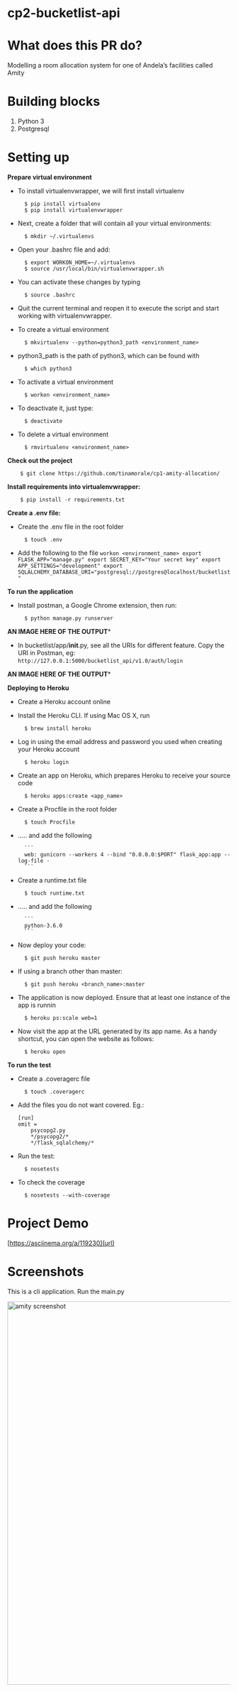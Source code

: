 # cp2-bucketlist-api

# What does this PR do?
Modelling a room allocation system for one of Andela’s facilities called Amity

# Building blocks
1. Python 3
2. Postgresql

# Setting up

**Prepare virtual environment**
* To install virtualenvwrapper, we will first install virtualenv

        $ pip install virtualenv
        $ pip install virtualenvwrapper

* Next, create a folder that will contain all your virtual environments:

        $ mkdir ~/.virtualenvs

* Open your .bashrc file and add:

        $ export WORKON_HOME=~/.virtualenvs
        $ source /usr/local/bin/virtualenvwrapper.sh

* You can activate these changes by typing

        $ source .bashrc

* Quit the current terminal and reopen it to execute the script and start working with virtualenvwrapper.

* To create a virtual environment

        $ mkvirtualenv --python=python3_path <environment_name>

* python3_path is the path of python3, which can be found with

        $ which python3

* To activate a virtual environment

        $ workon <environment_name>

* To deactivate it, just type:

        $ deactivate

* To delete a virtual environment

        $ rmvirtualenv <environment_name>

**Check out the project**

        $ git clone https://github.com/tinamorale/cp1-amity-allocation/

**Install requirements into virtualenvwrapper:**

        $ pip install -r requirements.txt

**Create a .env file:**

* Create the .env file in the root folder

        $ touch .env

* Add the following to the file
        ```
        workon <environment_name>
        export FLASK_APP="manage.py"
        export SECRET_KEY="Your secret key"
        export APP_SETTINGS="development"
        export SQLALCHEMY_DATABASE_URI="postgresql://postgres@localhost/bucketlist"
        ```

**To run the application**

* Install postman, a Google Chrome extension, then run:

        $ python manage.py runserver

**AN IMAGE HERE OF THE OUTPUT***

* In bucketlist/app/__init__.py, see all the URIs for different feature. Copy the URI in Postman, eg:
        ```
        http://127.0.0.1:5000/bucketlist_api/v1.0/auth/login
        ```

**AN IMAGE HERE OF THE OUTPUT***

**Deploying to Heroku**

* Create a Heroku account online

* Install the Heroku CLI. If using Mac OS X, run

        $ brew install heroku


* Log in using the email address and password you used when creating your Heroku account

        $ heroku login

* Create an app on Heroku, which prepares Heroku to receive your source code

        $ heroku apps:create <app_name>

* Create a Procfile in the root folder

        $ touch Procfile

* ..... and add the following

        ```
        web: gunicorn --workers 4 --bind "0.0.0.0:$PORT" flask_app:app --log-file -
        ```

* Create a runtime.txt file

        $ touch runtime.txt

* ..... and add the following

        ```
        python-3.6.0 
        ```

* Now deploy your code:

        $ git push heroku master

* If using a branch other than master:

        $ git push heroku <branch_name>:master

* The application is now deployed. Ensure that at least one instance of the app is runnin

        $ heroku ps:scale web=1

* Now visit the app at the URL generated by its app name. As a handy shortcut, you can open the website as follows:
        
        $ heroku open

**To run the test**
* Create a .coveragerc file

        $ touch .coveragerc

* Add the files you do not want covered. Eg.:
     ```
     [run]
     omit =
         psycopg2.py
         */psycopg2/*
         */flask_sqlalchemy/*
     ```

* Run the test:

        $ nosetests

* To check the coverage

        $ nosetests --with-coverage

# Project Demo
[https://asciinema.org/a/119230](url)

# Screenshots
This is a cli application. Run the main.py

<img width="863" alt="amity screenshot" src="https://cloud.githubusercontent.com/assets/26300276/25145960/19a00d42-247b-11e7-95e1-fda23e5be435.png">
